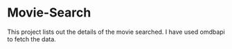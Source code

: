 # Movie-Search
This project lists out the details of the movie searched. I have used omdbapi to fetch the data.

